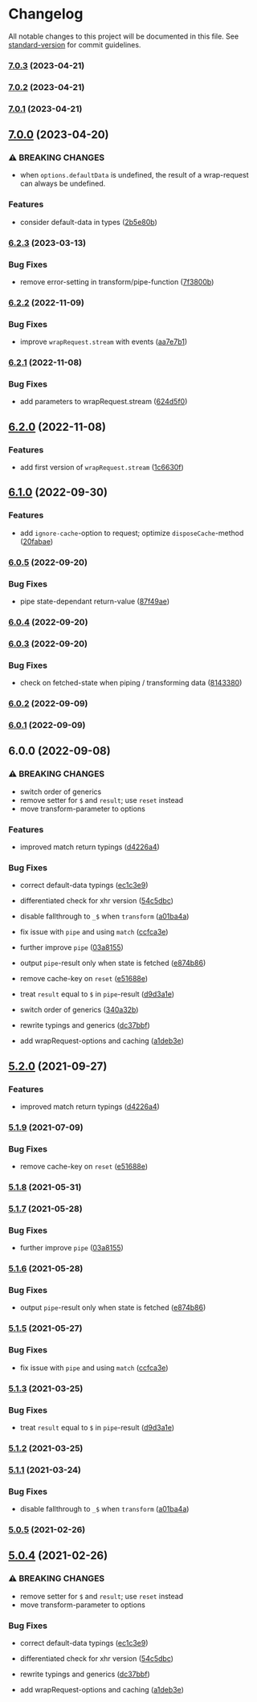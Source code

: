 # Changelog

All notable changes to this project will be documented in this file. See [standard-version](https://github.com/conventional-changelog/standard-version) for commit guidelines.

### [7.0.3](https://github.com/misantronic/wrap-request/compare/v7.0.2...v7.0.3) (2023-04-21)

### [7.0.2](https://github.com/misantronic/wrap-request/compare/v7.0.1...v7.0.2) (2023-04-21)

### [7.0.1](https://github.com/misantronic/wrap-request/compare/v7.0.0...v7.0.1) (2023-04-21)

## [7.0.0](https://github.com/misantronic/wrap-request/compare/v6.2.3...v7.0.0) (2023-04-20)


### ⚠ BREAKING CHANGES

* when `options.defaultData` is undefined, the result of a wrap-request can always be undefined.

### Features

* consider default-data in types ([2b5e80b](https://github.com/misantronic/wrap-request/commit/2b5e80bdde48df0f8fb4c36c9b107a1ff7484bb7))

### [6.2.3](https://github.com/misantronic/wrap-request/compare/v6.2.2...v6.2.3) (2023-03-13)


### Bug Fixes

* remove error-setting in transform/pipe-function ([7f3800b](https://github.com/misantronic/wrap-request/commit/7f3800b78a1a95de733b3b58fa75cf2427d60f65))

### [6.2.2](https://github.com/misantronic/wrap-request/compare/v6.2.1...v6.2.2) (2022-11-09)


### Bug Fixes

* improve `wrapRequest.stream` with events ([aa7e7b1](https://github.com/misantronic/wrap-request/commit/aa7e7b1f075f2ada433fb0c3338cc0387252acab))

### [6.2.1](https://github.com/misantronic/wrap-request/compare/v6.2.0...v6.2.1) (2022-11-08)


### Bug Fixes

* add parameters to wrapRequest.stream ([624d5f0](https://github.com/misantronic/wrap-request/commit/624d5f0fdb899c940cd0ad7c3cb6980c3c68d78e))

## [6.2.0](https://github.com/misantronic/wrap-request/compare/v6.1.0...v6.2.0) (2022-11-08)


### Features

* add first version of `wrapRequest.stream` ([1c6630f](https://github.com/misantronic/wrap-request/commit/1c6630fcd94e3d77ee7074d0dd9ddcb026471471))

## [6.1.0](https://github.com/misantronic/wrap-request/compare/v6.0.5...v6.1.0) (2022-09-30)


### Features

* add `ignore-cache`-option to request; optimize `disposeCache`-method ([20fabae](https://github.com/misantronic/wrap-request/commit/20fabaeb7c1548fb93f17e0105e578258da09c4b))

### [6.0.5](https://github.com/misantronic/wrap-request/compare/v6.0.4...v6.0.5) (2022-09-20)


### Bug Fixes

* pipe state-dependant return-value ([87f49ae](https://github.com/misantronic/wrap-request/commit/87f49aee40dd9885fb84d2b5d262ca0dd8a8a1c1))

### [6.0.4](https://github.com/misantronic/wrap-request/compare/v6.0.3...v6.0.4) (2022-09-20)

### [6.0.3](https://github.com/misantronic/wrap-request/compare/v6.0.2...v6.0.3) (2022-09-20)


### Bug Fixes

* check on fetched-state when piping / transforming data ([8143380](https://github.com/misantronic/wrap-request/commit/814338044ada2233fd2a858f9b710192e56a16b9))

### [6.0.2](https://github.com/misantronic/wrap-request/compare/v6.0.1...v6.0.2) (2022-09-09)

### [6.0.1](https://github.com/misantronic/wrap-request/compare/v6.0.0...v6.0.1) (2022-09-09)

## 6.0.0 (2022-09-08)


### ⚠ BREAKING CHANGES

* switch order of generics
* remove setter for `$` and `result`; use `reset` instead
* move transform-parameter to options

### Features

* improved match return typings ([d4226a4](https://github.com/misantronic/wrap-request/commit/d4226a4a10554e60209e7bc0d131bc8d64386311))


### Bug Fixes

* correct default-data typings ([ec1c3e9](https://github.com/misantronic/wrap-request/commit/ec1c3e97c48a820de31d88e3775127acdfd800bf))
* differentiated check for xhr version ([54c5dbc](https://github.com/misantronic/wrap-request/commit/54c5dbc65ffd18e9a7495bc4dfe3d1e9a746b306))
* disable fallthrough to `_$` when `transform` ([a01ba4a](https://github.com/misantronic/wrap-request/commit/a01ba4a3685095900c41c7fe4ef7927a0de628ab))
* fix issue with `pipe` and using `match` ([ccfca3e](https://github.com/misantronic/wrap-request/commit/ccfca3e3636b33ebdd07f3f56c62b1d48b09eddf))
* further improve `pipe` ([03a8155](https://github.com/misantronic/wrap-request/commit/03a8155b0c2179e3b677de4aeedf6c9ec605e065))
* output `pipe`-result only when state is fetched ([e874b86](https://github.com/misantronic/wrap-request/commit/e874b860dc4e6a97558f654c1ae94206166fe294))
* remove cache-key on `reset` ([e51688e](https://github.com/misantronic/wrap-request/commit/e51688eccfcb92cce3a9cc9e6a22aaf444b65e75))
* treat `result` equal to `$` in `pipe`-result ([d9d3a1e](https://github.com/misantronic/wrap-request/commit/d9d3a1e9fa774b226ea8b6b201fb0e891356f1dc))


* switch order of generics ([340a32b](https://github.com/misantronic/wrap-request/commit/340a32b9032addb6c940440b3ce4d102d24222d8))
* rewrite typings and generics ([dc37bbf](https://github.com/misantronic/wrap-request/commit/dc37bbfed6e43dc39085a05c018b008dc464d609))
* add wrapRequest-options and caching ([a1deb3e](https://github.com/misantronic/wrap-request/commit/a1deb3e193a7b60a214d139b6f9613c1765715c0))

## [5.2.0](https://github.com/misantronic/wrap-request/compare/v5.1.9...v5.2.0) (2021-09-27)


### Features

* improved match return typings ([d4226a4](https://github.com/misantronic/wrap-request/commit/d4226a4a10554e60209e7bc0d131bc8d64386311))

### [5.1.9](https://github.com/misantronic/wrap-request/compare/v5.1.8...v5.1.9) (2021-07-09)


### Bug Fixes

* remove cache-key on `reset` ([e51688e](https://github.com/misantronic/wrap-request/commit/e51688eccfcb92cce3a9cc9e6a22aaf444b65e75))

### [5.1.8](https://github.com/misantronic/wrap-request/compare/v5.1.7...v5.1.8) (2021-05-31)

### [5.1.7](https://github.com/misantronic/wrap-request/compare/v5.1.6...v5.1.7) (2021-05-28)


### Bug Fixes

* further improve `pipe` ([03a8155](https://github.com/misantronic/wrap-request/commit/03a8155b0c2179e3b677de4aeedf6c9ec605e065))

### [5.1.6](https://github.com/misantronic/wrap-request/compare/v5.1.5...v5.1.6) (2021-05-28)


### Bug Fixes

* output `pipe`-result only when state is fetched ([e874b86](https://github.com/misantronic/wrap-request/commit/e874b860dc4e6a97558f654c1ae94206166fe294))

### [5.1.5](https://github.com/misantronic/wrap-request/compare/v5.1.3...v5.1.5) (2021-05-27)


### Bug Fixes

* fix issue with `pipe` and using `match` ([ccfca3e](https://github.com/misantronic/wrap-request/commit/ccfca3e3636b33ebdd07f3f56c62b1d48b09eddf))

### [5.1.3](https://github.com/misantronic/wrap-request/compare/v5.1.2...v5.1.3) (2021-03-25)


### Bug Fixes

* treat `result` equal to `$` in `pipe`-result ([d9d3a1e](https://github.com/misantronic/wrap-request/commit/d9d3a1e9fa774b226ea8b6b201fb0e891356f1dc))

### [5.1.2](https://github.com/misantronic/wrap-request/compare/v5.1.1...v5.1.2) (2021-03-25)

### [5.1.1](https://github.com/misantronic/wrap-request/compare/v5.0.5...v5.1.1) (2021-03-24)


### Bug Fixes

* disable fallthrough to `_$` when `transform` ([a01ba4a](https://github.com/misantronic/wrap-request/commit/a01ba4a3685095900c41c7fe4ef7927a0de628ab))

### [5.0.5](https://github.com/misantronic/wrap-request/compare/v6.0.0...v5.0.5) (2021-02-26)

## [5.0.4](https://github.com/misantronic/wrap-request/compare/v1.0.1...v5.0.4) (2021-02-26)


### ⚠ BREAKING CHANGES

* remove setter for `$` and `result`; use `reset` instead
* move transform-parameter to options

### Bug Fixes

* correct default-data typings ([ec1c3e9](https://github.com/misantronic/wrap-request/commit/ec1c3e97c48a820de31d88e3775127acdfd800bf))
* differentiated check for xhr version ([54c5dbc](https://github.com/misantronic/wrap-request/commit/54c5dbc65ffd18e9a7495bc4dfe3d1e9a746b306))


* rewrite typings and generics ([dc37bbf](https://github.com/misantronic/wrap-request/commit/dc37bbfed6e43dc39085a05c018b008dc464d609))
* add wrapRequest-options and caching ([a1deb3e](https://github.com/misantronic/wrap-request/commit/a1deb3e193a7b60a214d139b6f9613c1765715c0))
